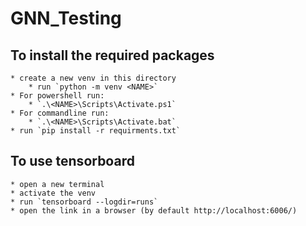# GNN_Testing

## To install the required packages 
    * create a new venv in this directory
        * run `python -m venv <NAME>`
    * For powershell run:
        * `.\<NAME>\Scripts\Activate.ps1`
    * For commandline run:
        * `.\<NAME>\Scripts\Activate.bat`
    * run `pip install -r requirments.txt`

## To use tensorboard
    * open a new terminal
    * activate the venv
    * run `tensorboard --logdir=runs`
    * open the link in a browser (by default http://localhost:6006/)